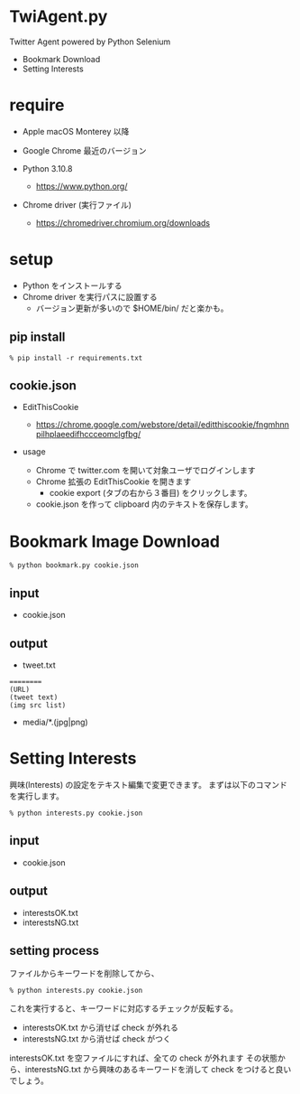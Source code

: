 # TwiAgent.py

Twitter Agent powered by Python Selenium

- Bookmark Download
- Setting Interests

# require

- Apple macOS Monterey 以降

- Google Chrome 最近のバージョン

- Python 3.10.8
  - https://www.python.org/

- Chrome driver (実行ファイル)
  - https://chromedriver.chromium.org/downloads

# setup

- Python をインストールする
- Chrome driver を実行パスに設置する
  - バージョン更新が多いので $HOME/bin/ だと楽かも。

## pip install

```
% pip install -r requirements.txt
```

## cookie.json

- EditThisCookie
  - https://chrome.google.com/webstore/detail/editthiscookie/fngmhnnpilhplaeedifhccceomclgfbg/

- usage
   - Chrome で twitter.com を開いて対象ユーザでログインします
   - Chrome 拡張の EditThisCookie を開きます
      - cookie export (タブの右から３番目) をクリックします。
   - cookie.json を作って clipboard 内のテキストを保存します。

# Bookmark Image Download

```
% python bookmark.py cookie.json
```

## input

- cookie.json

## output

- tweet.txt
```
========
(URL)
(tweet text)
(img src list)
```

- media/*.(jpg|png)

# Setting Interests

興味(Interests) の設定をテキスト編集で変更できます。
まずは以下のコマンドを実行します。

```
% python interests.py cookie.json
```
## input

- cookie.json

## output

- interestsOK.txt
- interestsNG.txt

## setting process

ファイルからキーワードを削除してから、

```
% python interests.py cookie.json
```

これを実行すると、キーワードに対応するチェックが反転する。

- interestsOK.txt から消せば check が外れる
- interestsNG.txt から消せば check がつく

interestsOK.txt を空ファイルにすれば、全ての check が外れます
その状態から、interestsNG.txt から興味のあるキーワードを消して
check をつけると良いでしょう。

